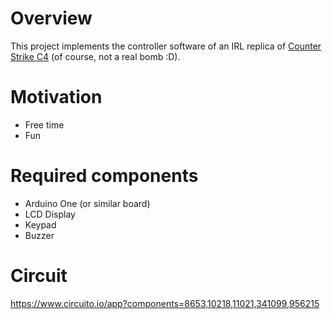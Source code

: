 # Overview
This project implements the controller software of an IRL replica of [Counter Strike C4](https://counterstrike.fandom.com/wiki/C4_Explosive) (of course, not a real bomb :D).


# Motivation
- Free time
- Fun


# Required components
- Arduino One (or similar board)
- LCD Display
- Keypad
- Buzzer


# Circuit
https://www.circuito.io/app?components=8653,10218,11021,341099,956215